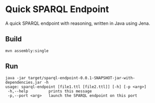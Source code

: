 # Quick SPARQL Endpoint
A quick SPARQL endpoint with reasoning, written in Java using Jena.

## Build
```
mvn assembly:single
```

## Run
```
java -jar target/sparql-endpoint-0.0.1-SNAPSHOT-jar-with-dependencies.jar -h
usage: sparql-endpoint [file1.ttl [file2.ttl]] [-h] [-p <arg>]
 -h,--help         prints this message
 -p,--port <arg>   launch the SPARQL endpoint on this port
```
